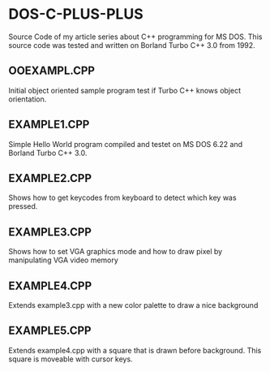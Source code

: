 # DOS-C-PLUS-PLUS
Source Code of my article series about C++ programming for MS DOS. This source code was tested and written on Borland Turbo C++ 3.0 from 1992.

## OOEXAMPL.CPP

Initial object oriented sample program test if Turbo C++ knows object orientation.

## EXAMPLE1.CPP

Simple Hello World program compiled and testet on MS DOS 6.22 and Borland Turbo C++ 3.0.

## EXAMPLE2.CPP

Shows how to get keycodes from keyboard to detect which key was pressed.

## EXAMPLE3.CPP

Shows how to set VGA graphics mode and how to draw pixel by manipulating VGA video memory

## EXAMPLE4.CPP

Extends example3.cpp with a new color palette to draw a nice background

## EXAMPLE5.CPP

Extends example4.cpp with a square that is drawn before background. This square is moveable with cursor keys.